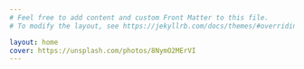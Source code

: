 ```yaml
---
# Feel free to add content and custom Front Matter to this file.
# To modify the layout, see https://jekyllrb.com/docs/themes/#overriding-theme-defaults

layout: home
cover: https://unsplash.com/photos/8NymO2MErVI
---
```

